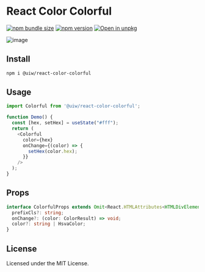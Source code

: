 React Color Colorful
===

[![npm bundle size](https://img.shields.io/bundlephobia/minzip/@uiw/react-color-colorful)](https://bundlephobia.com/package/@uiw/react-color-colorful) [![npm version](https://img.shields.io/npm/v/@uiw/react-color-colorful.svg)](https://www.npmjs.com/package/@uiw/react-color-colorful) [![Open in unpkg](https://img.shields.io/badge/Open%20in-unpkg-blue)](https://uiwjs.github.io/npm-unpkg/#/pkg/@uiw/react-color-colorful/file/README.md)

![image](https://user-images.githubusercontent.com/1680273/125195175-1e323000-e287-11eb-9960-25d51ab68e7b.png)

## Install

```bash
npm i @uiw/react-color-colorful
```

## Usage

```js
import Colorful from '@uiw/react-color-colorful';

function Demo() {
  const [hex, setHex] = useState("#fff");
  return (
    <Colorful
      color={hex}
      onChange={(color) => {
        setHex(color.hex);
      }}
    />
  );
}
```

## Props

```ts
interface ColorfulProps extends Omit<React.HTMLAttributes<HTMLDivElement>, 'onChange' | 'color'> {
  prefixCls?: string;
  onChange?: (color: ColorResult) => void;
  color?: string | HsvaColor;
}
```

<!--footer-dividing-->

## License

Licensed under the MIT License.
